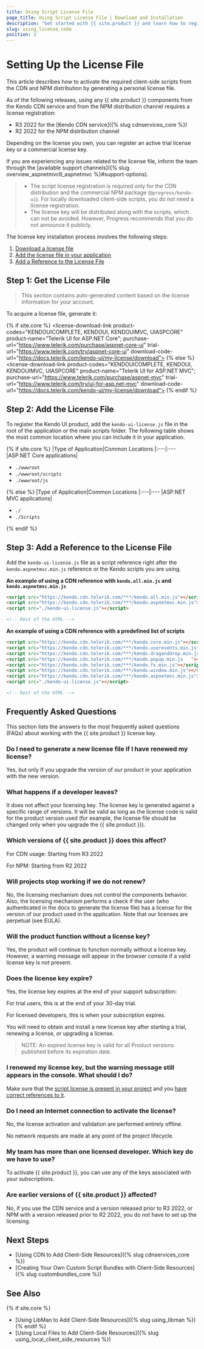 ```yaml
---
title: Using Script License File
page_title: Using Script License File | Download and Installation 
description: "Get started with {{ site.product }} and learn how to register the script license file required for the client-side scripts from the CDN and NPM distribution."
slug: using_license_code
position: 2
---
```


# Setting Up the License File

This article describes how to activate the required client-side scripts from the CDN and NPM distribution by generating a personal license file.

As of the following releases, using any {{ site.product }} components from the Kendo CDN service and from the NPM distribution channel requires a license registration:

* R3 2022 for the [Kendo CDN service]({% slug cdnservices_core %})
* R2 2022 for the NPM distribution channel

Depending on the license you own, you can register an active trial license key or a commercial license key.

If you are experiencing any issues related to the license file, inform the team through the [available support channels]({% slug overview_aspnetmvc6_aspnetmvc %}#support-options).

>* The script license registration is required only for the CDN distribution and the commercial NPM package (`@progress/kendo-ui`). For locally downloaded client-side scripts, you do not need a license registration.
>* The license key will be distributed along with the scripts, which can not be avoided. However, Progress recommends that you do not announce it publicly.

The license key installation process involves the following steps:

1. [Download a license file](#step-1-get-the-license-file)
2. [Add the license file in your application](#step-2-add-the-license-file)
2. [Add a Reference to the License File](#step-3-add-a-reference-to-the-license-file)

## Step 1: Get the License File

> This section contains auto-generated content based on the license information for your account.

To acquire a license file, generate it: 

<link rel="stylesheet" href="https://d3fu8oi3wk1rz4.cloudfront.net/kendo-docs-demos-assets/2.0.3/styles/license-key/styles.css" />
<script src="https://d3fu8oi3wk1rz4.cloudfront.net/kendo-docs-demos-assets/2.0.3/scripts/license-key/index.js"></script>

{% if site.core %}
<license-download-link
    product-codes="KENDOUICOMPLETE, KENDOUI, KENDOUIMVC, UIASPCORE"
    product-name="Telerik UI for ASP.NET Core";
    purchase-url="https://www.telerik.com/purchase/aspnet-core-ui"
    trial-url="https://www.telerik.com/try/aspnet-core-ui"
    download-code-url="https://docs.telerik.com/kendo-ui/my-license/download">
</license-download-link>
{% else %}
<license-download-link
    product-codes="KENDOUICOMPLETE, KENDOUI, KENDOUIMVC, UIASPCORE"
    product-name="Telerik UI for ASP.NET MVC";
    purchase-url="https://www.telerik.com/purchase/aspnet-mvc"
    trial-url="https://www.telerik.com/try/ui-for-asp.net-mvc"
    download-code-url="https://docs.telerik.com/kendo-ui/my-license/download">
</license-download-link>
{% endif %}

## Step 2: Add the License File

To register the Kendo UI product, add the `kendo-ui-license.js` file in the root of the application or the main scripts folder. The following table shows the most common location where you can include it in your application.

{% if site.core %}
|Type of Application|Common Locations
|:---|:---
|ASP.NET Core applications|<ul><li><code>./wwwroot</code></li><li><code>./wwwroot/scripts</code></li><li><code>./wwwroot/js</code></li></ul>
{% else %}
|Type of Application|Common Locations
|:---|:---
|ASP.NET MVC applications|<ul><li><code>./</code></li><li><code>./Scripts</code></li></ul>
{% endif %}

## Step 3: Add a Reference to the License File

Add the `kendo-ui-license.js` file as a script reference right after the `kendo.aspnetmvc.min.js` reference or the Kendo scripts you are using.

**An example of using a CDN reference with `kendo.all.min.js` and `kendo.aspnetmvc.min.js`**
```html
<script src="https://kendo.cdn.telerik.com/***/kendo.all.min.js"></script>
<script src="https://kendo.cdn.telerik.com/***/kendo.aspnetmvc.min.js"></script>
<script src="./kendo-ui-license.js"></script>

<!-- Rest of the HTML -->
```

**An example of using a CDN reference with a predefined list of scripts**
```html
<script src="https://kendo.cdn.telerik.com/***/kendo.core.min.js"></script>
<script src="https://kendo.cdn.telerik.com/***/kendo.userevents.min.js"></script>
<script src="https://kendo.cdn.telerik.com/***/kendo.draganddrop.min.js"></script>
<script src="https://kendo.cdn.telerik.com/***/kendo.popup.min.js	"></script>
<script src="https://kendo.cdn.telerik.com/***/kendo.fx.min.js"></script>
<script src="https://kendo.cdn.telerik.com/***/kendo.window.min.js"></script>
<script src="https://kendo.cdn.telerik.com/***/kendo.aspnetmvc.min.js"></script>
<script src="./kendo-ui-license.js"></script>

<!-- Rest of the HTML -->
```

## Frequently Asked Questions

This section lists the answers to the most frequently asked questions (FAQs) about working with the {{ site.product }} license key.

### Do I need to generate a new license file if I have renewed my license?
Yes, but only If you upgrade the version of our product in your application with the new version.  

### What happens if a developer leaves? 
It does not  affect your licensing key. The license key is generated against a specific range of versions. It will be valid as long as the license code is valid for the product version used (for example, the license file should be changed only when you upgrade the {{ site.product }}).

### Which versions of {{ site.product }} does this affect? 

For CDN usage: Starting from R3 2022 

For NPM: Starting from R2 2022 

### Will projects stop working if we do not renew? 
No, the licensing mechanism does not control the components behavior. Also, the licensing mechanism performs a check if the user (who authenticated in the docs to generate the license file) has a license for the version of our product used in the application. Note that our licenses are perpetual (see EULA).

### Will the product function without a license key? 
Yes, the product will continue to function normally without a license key. However, a warning message will appear in the browser console if a valid license key is not present. 

### Does the license key expire? 
Yes, the license key expires at the end of your support subscription: 

For trial users, this is at the end of your 30-day trial. 

For licensed developers, this is when your subscription expires. 

You will need to obtain and install a new license key after starting a trial, renewing a license, or upgrading a license. 

> NOTE: An expired license key is valid for all Product versions published before its expiration date. 

### I renewed my license key, but the warning message still appears in the console. What should I do? 
Make sure that the [script license is present in your project](#step-2-add-the-license-file) and you [have correct references to it](#step-3-add-a-reference-to-the-license-file).

### Do I need an Internet connection to activate the license? 
No, the license activation and validation are performed entirely offline. 

No network requests are made at any point of the project lifecycle. 

### My team has more than one licensed developer. Which key do we have to use? 
To activate {{ site.product }}, you can use any of the keys associated with your subscriptions. 

### Are earlier versions of {{ site.product }} affected? 
No, if you use the CDN service and a version released prior to R3 2022, or NPM with a version released prior to R2 2022, you do not have to set up the licensing.


## Next Steps

* [Using CDN to Add Client-Side Resources]({% slug cdnservices_core %})
* [Creating Your Own Custom Script Bundles with Client-Side Resources]({% slug custombundles_core %})

## See Also

{% if site.core %}
* [Using LibMan to Add Client-Side Resources]({% slug using_libman %})
{% endif %}
* [Using Local Files to Add Client-Side Resources]({% slug using_local_client_side_resources %})
